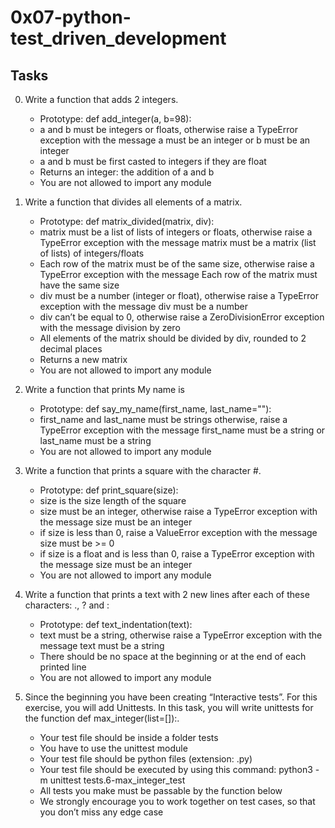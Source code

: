 #   0x07-python-test_driven_development

##  Tasks

0.  Write a function that adds 2 integers.
    -   Prototype: def add_integer(a, b=98):
    -   a and b must be integers or floats, otherwise raise a TypeError exception with the message a must be an integer or b must be an integer
    -   a and b must be first casted to integers if they are float
    -   Returns an integer: the addition of a and b
    -   You are not allowed to import any module

1.  Write a function that divides all elements of a matrix.
    -   Prototype: def matrix_divided(matrix, div):
    -   matrix must be a list of lists of integers or floats, otherwise raise a TypeError exception with the message matrix must be a matrix (list of lists) of integers/floats
    -   Each row of the matrix must be of the same size, otherwise raise a TypeError exception with the message Each row of the matrix must have the same size
    -   div must be a number (integer or float), otherwise raise a TypeError exception with the message div must be a number
    -   div can’t be equal to 0, otherwise raise a ZeroDivisionError exception with the message division by zero
    -   All elements of the matrix should be divided by div, rounded to 2 decimal places
    -   Returns a new matrix
    -   You are not allowed to import any module

2.  Write a function that prints My name is <first name> <last name>
    -   Prototype: def say_my_name(first_name, last_name=""):
    -   first_name and last_name must be strings otherwise, raise a TypeError exception with the message first_name must be a string or last_name must be a string
    -   You are not allowed to import any module

3.  Write a function that prints a square with the character #.
    -   Prototype: def print_square(size):
    -   size is the size length of the square
    -   size must be an integer, otherwise raise a TypeError exception with the message size must be an integer
    -   if size is less than 0, raise a ValueError exception with the message size must be >= 0
    -   if size is a float and is less than 0, raise a TypeError exception with the message size must be an integer
    -   You are not allowed to import any module

4.  Write a function that prints a text with 2 new lines after each of these characters: ., ? and :
    -   Prototype: def text_indentation(text):
    -   text must be a string, otherwise raise a TypeError exception with the message text must be a string
    -   There should be no space at the beginning or at the end of each printed line
    -   You are not allowed to import any module

5.  Since the beginning you have been creating “Interactive tests”. For this exercise, you will add Unittests. In this task, you will write unittests for the function def max_integer(list=[]):.
    -   Your test file should be inside a folder tests
    -   You have to use the unittest module
    -   Your test file should be python files (extension: .py)
    -   Your test file should be executed by using this command: python3 -m unittest tests.6-max_integer_test
    -   All tests you make must be passable by the function below
    -   We strongly encourage you to work together on test cases, so that you don’t miss any edge case
